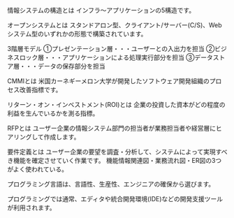 情報システムの構造とは
インフラ〜アプリケーションの5構造です。

オープンシステムとは
スタンドアロン型、クライアント/サーバー(C/S)、Webシステム型のいずれかの形態で構築されています。

3階層モデル
①プレゼンテーション層・・・ユーザーとの入出力を担当
②ビジネスロック層・・・アプリケーションによる処理実行部分を担当
③データストア層・・・データの保存部分を担当

CMMIとは
米国カーネギーメロン大学が開発したソフトウェア開発組織のプロセス改善指標です。

リターン・オン・インベストメント(ROI)とは
企業の投資した資本がどの程度の利益を生んでいるかを測る指標。

RFPとは
ユーザー企業の情報システム部門の担当者が業務担当者や経営層にヒアリングして作成します。

要件定義とは
ユーザー企業の要望を調査・分析して、システムによって実現すべき機能を確定させていく作業です。
機能情報関連図・業務流れ図・ER図の3つがよく使われている。

プログラミング言語は、言語性、生産性、エンジニアの確保から選びます。

プログラミングでは通常、エディタや統合開発環境(IDE)などの開発支援ツールが利用されます。

